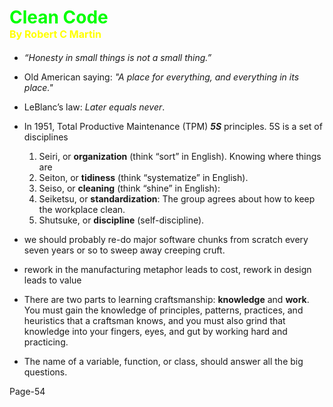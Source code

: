# <font color="lime">Clean Code</font> <br><font color="yellow" size="3">By Robert C Martin</font>


* *“Honesty in small things is not a small thing.”*

* Old American saying: *"A place for everything, and everything in its place."*

* LeBlanc’s law: *Later equals never*.

* In 1951, Total Productive Maintenance (TPM) ***5S*** principles. 5S is a set of disciplines
    1) Seiri, or **organization** (think “sort” in English). Knowing where things are
    2) Seiton, or **tidiness** (think “systematize” in English). 
    3) Seiso, or **cleaning** (think “shine” in English):
    4) Seiketsu, or **standardization**: The group agrees about how to keep the workplace clean.
    5) Shutsuke, or **discipline** (self-discipline).

* we should probably re-do major software chunks from scratch every seven years or so to sweep away creeping cruft.

* rework in the manufacturing metaphor leads to cost, rework in design leads to value

* There are two parts to learning craftsmanship: **knowledge** and **work**. You must gain the knowledge of principles, patterns, practices, and heuristics that a craftsman knows, and you must also grind that knowledge into your fingers, eyes, and gut by working hard and practicing.

* The name of a variable, function, or class, should answer all the big questions.

Page-54